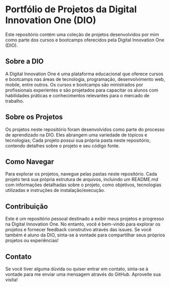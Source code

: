 # Portfólio de Projetos da Digital Innovation One (DIO)

Este repositório contém uma coleção de projetos desenvolvidos por mim como parte dos cursos e bootcamps oferecidos pela Digital Innovation One (DIO).

## Sobre a DIO

A Digital Innovation One é uma plataforma educacional que oferece cursos e bootcamps nas áreas de tecnologia, programação, desenvolvimento web, mobile, entre outros. Os cursos e bootcamps são ministrados por profissionais experientes e são projetados para capacitar os alunos com habilidades práticas e conhecimentos relevantes para o mercado de trabalho.

## Sobre os Projetos

Os projetos neste repositório foram desenvolvidos como parte do processo de aprendizado na DIO. Eles abrangem uma variedade de tópicos e tecnologias;
Cada projeto possui sua própria pasta neste repositório, contendo detalhes sobre o projeto e seu código fonte.

## Como Navegar

Para explorar os projetos, navegue pelas pastas neste repositório. Cada projeto terá sua própria estrutura de arquivos, incluindo um README.md com informações detalhadas sobre o projeto, como objetivos, tecnologias utilizadas e instruções de instalação/execução.

## Contribuição

Este é um repositório pessoal destinado a exibir meus projetos e progresso na Digital Innovation One. No entanto, você é bem-vindo para explorar os projetos e fornecer feedback construtivo através das issues. Se você também é aluno da DIO, sinta-se à vontade para compartilhar seus próprios projetos ou experiências!

## Contato

Se você tiver alguma dúvida ou quiser entrar em contato, sinta-se à vontade para me enviar uma mensagem através do GitHub.
Aproveite sua visita!
